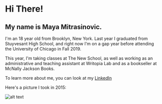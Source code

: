 # Hi There!
## My name is Maya Mitrasinovic. 

I'm an 18 year old from Brooklyn, New York. Last year I graduated from Stuyvesant High School, and right now I'm on a gap year before attending the University of Chicago in Fall 2019. 

This year, I'm taking classes at The New School, as well as working as an administrative and teaching assistant at Writopia Lab and as a bookseller at McNally Jackson Books. 

To learn more about me, you can look at my [LinkedIn](https://www.linkedin.com/in/maya-mitrasinovic-99a394152/)

Here's a picture I took in 2015: 

![alt text](https://github.com/mayamitra/code2/blob/master/parkSlopePic.jpg)

